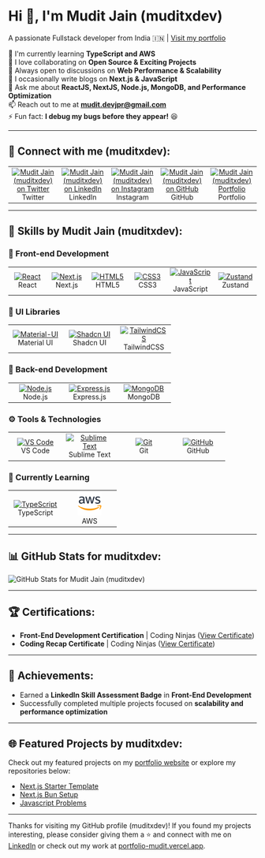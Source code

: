 # Hi 👋, I'm Mudit Jain (muditxdev)
A passionate Fullstack developer from India 🇮🇳 | [Visit my portfolio](https://portfolio-mudit.vercel.app/)

🌱 I'm currently learning **TypeScript and AWS**  
👯 I love collaborating on **Open Source & Exciting Projects**  
🤝 Always open to discussions on **Web Performance & Scalability**  
📝 I occasionally write blogs on **Next.js & JavaScript**  
💬 Ask me about **ReactJS, NextJS, Node.js, MongoDB, and Performance Optimization**  
📫 Reach out to me at **mudit.devjpr@gmail.com**  
⚡ Fun fact: **I debug my bugs before they appear!** 😆  

---

## 📌 Connect with me (muditxdev):  
<table>
  <tr>
    <td align="center" width="96">
      <a href="https://x.com/MUDITJA27928431" target="_blank">
        <img src="https://cdn.jsdelivr.net/gh/devicons/devicon/icons/twitter/twitter-original.svg" width="48" height="48" alt="Mudit Jain (muditxdev) on Twitter" />
      </a>
      <br>Twitter
    </td>
    <td align="center" width="96">
      <a href="https://linkedin.com/in/muditxdev" target="_blank">
        <img src="https://cdn.jsdelivr.net/gh/devicons/devicon/icons/linkedin/linkedin-original.svg" width="48" height="48" alt="Mudit Jain (muditxdev) on LinkedIn" />
      </a>
      <br>LinkedIn
    </td>
    <td align="center" width="96">
      <a href="https://instagram.com/mudit9351" target="_blank">
        <img src="https://upload.wikimedia.org/wikipedia/commons/a/a5/Instagram_icon.png" width="48" height="48" alt="Mudit Jain (muditxdev) on Instagram" />
      </a>
      <br>Instagram
    </td>
    <td align="center" width="96">
      <a href="https://github.com/muditxdev" target="_blank">
        <img src="https://cdn.jsdelivr.net/gh/devicons/devicon/icons/github/github-original.svg" width="48" height="48" alt="Mudit Jain (muditxdev) on GitHub" />
      </a>
      <br>GitHub
    </td>
    <td align="center" width="96">
      <a href="https://portfolio-mudit.vercel.app/" target="_blank">
        <img src="https://cdn-icons-png.flaticon.com/512/5578/5578703.png" width="48" height="48" alt="Mudit Jain (muditxdev) Portfolio" />
      </a>
      <br>Portfolio
    </td>
  </tr>
</table>

---

## 🚀 Skills by Mudit Jain (muditxdev):  

### 🔹 Front-end Development  

<table>
  <tr>
    <td align="center" width="96">
      <a href="https://reactjs.org/docs/getting-started.html" target="_blank">
        <img src="https://cdn.jsdelivr.net/gh/devicons/devicon/icons/react/react-original.svg" width="48" height="48" alt="React" />
      </a>
      <br>React
    </td>
    <td align="center" width="96">
      <a href="https://nextjs.org/docs" target="_blank">
        <img src="https://cdn.jsdelivr.net/gh/devicons/devicon/icons/nextjs/nextjs-original.svg" width="48" height="48" alt="Next.js" />
      </a>
      <br>Next.js
    </td>
    <td align="center" width="96">
      <a href="https://developer.mozilla.org/en-US/docs/Web/HTML" target="_blank">
        <img src="https://cdn.jsdelivr.net/gh/devicons/devicon/icons/html5/html5-original.svg" width="48" height="48" alt="HTML5" />
      </a>
      <br>HTML5
    </td>
    <td align="center" width="96">
      <a href="https://developer.mozilla.org/en-US/docs/Web/CSS" target="_blank">
        <img src="https://cdn.jsdelivr.net/gh/devicons/devicon/icons/css3/css3-original.svg" width="48" height="48" alt="CSS3" />
      </a>
      <br>CSS3
    </td>
    <td align="center" width="96">
      <a href="https://developer.mozilla.org/en-US/docs/Web/JavaScript" target="_blank">
        <img src="https://cdn.jsdelivr.net/gh/devicons/devicon/icons/javascript/javascript-original.svg" width="48" height="48" alt="JavaScript" />
      </a>
      <br>JavaScript
    </td>
    <td align="center" width="96">
      <a href="https://docs.pmnd.rs/zustand/getting-started/introduction" target="_blank">
        <img src="https://repository-images.githubusercontent.com/180328715/fca49300-e7f1-11ea-9f51-cfd949b31560" width="48" height="48" alt="Zustand" />
      </a>
      <br>Zustand
    </td>
  </tr>
</table>

### 🎨 UI Libraries  

<table>
  <tr>
    <td align="center" width="96">
      <a href="https://mui.com/getting-started/usage/" target="_blank">
        <img src="https://cdn.jsdelivr.net/gh/devicons/devicon/icons/materialui/materialui-original.svg" width="48" height="48" alt="Material-UI" />
      </a>
      <br>Material UI
    </td>
    <td align="center" width="96">
      <a href="https://ui.shadcn.com/docs" target="_blank">
        <img src="https://ui.shadcn.com/favicon.ico" width="48" height="48" alt="Shadcn UI" />
      </a>
      <br>Shadcn UI
    </td>
    <td align="center" width="96">
      <a href="https://tailwindcss.com/docs" target="_blank">
        <img src="https://www.vectorlogo.zone/logos/tailwindcss/tailwindcss-icon.svg" width="48" height="48" alt="TailwindCSS" />
      </a>
      <br>TailwindCSS
    </td>
  </tr>
</table>

### 🔹 Back-end Development  

<table>
  <tr>
    <td align="center" width="96">
      <a href="https://nodejs.org/en/docs/" target="_blank">
        <img src="https://cdn.jsdelivr.net/gh/devicons/devicon/icons/nodejs/nodejs-original.svg" width="48" height="48" alt="Node.js" />
      </a>
      <br>Node.js
    </td>
    <td align="center" width="96">
      <a href="https://expressjs.com/" target="_blank">
        <img src="https://cdn.jsdelivr.net/gh/devicons/devicon/icons/express/express-original.svg" width="48" height="48" alt="Express.js" />
      </a>
      <br>Express.js
    </td>
    <td align="center" width="96">
      <a href="https://docs.mongodb.com/" target="_blank">
        <img src="https://cdn.jsdelivr.net/gh/devicons/devicon/icons/mongodb/mongodb-original.svg" width="48" height="48" alt="MongoDB" />
      </a>
      <br>MongoDB
    </td>
  </tr>
</table>

### ⚙️ Tools & Technologies  

<table>
  <tr>
    <td align="center" width="96">
      <a href="https://code.visualstudio.com/docs" target="_blank">
        <img src="https://cdn.jsdelivr.net/gh/devicons/devicon/icons/vscode/vscode-original.svg" width="48" height="48" alt="VS Code" />
      </a>
      <br>VS Code
    </td>
    <td align="center" width="96">
      <a href="https://www.sublimetext.com/docs/" target="_blank">
        <img src="https://www.sublimetext.com/images/logo.svg" width="48" height="48" alt="Sublime Text" />
      </a>
      <br>Sublime Text
    </td>
    <td align="center" width="96">
      <a href="https://git-scm.com/doc" target="_blank">
        <img src="https://cdn.jsdelivr.net/gh/devicons/devicon/icons/git/git-original.svg" width="48" height="48" alt="Git" />
      </a>
      <br>Git
    </td>
    <td align="center" width="96">
      <a href="https://docs.github.com/en" target="_blank">
        <img src="https://cdn.jsdelivr.net/gh/devicons/devicon/icons/github/github-original.svg" width="48" height="48" alt="GitHub" />
      </a>
      <br>GitHub
    </td>
  </tr>
</table>

### 🌱 Currently Learning

<table>
  <tr>
    <td align="center" width="96">
      <a href="https://www.typescriptlang.org/docs/" target="_blank">
        <img src="https://cdn.jsdelivr.net/gh/devicons/devicon/icons/typescript/typescript-original.svg" width="48" height="48" alt="TypeScript" />
      </a>
      <br>TypeScript
    </td>
    <td align="center" width="96">
      <a href="https://docs.aws.amazon.com/" target="_blank">
        <img src="https://raw.githubusercontent.com/devicons/devicon/master/icons/amazonwebservices/amazonwebservices-original-wordmark.svg" width="48" height="48" alt="AWS" />
      </a>
      <br>AWS
    </td>
  </tr>
</table>

---

## 📊 GitHub Stats for muditxdev:
<p align="left">
  <img src="https://github-readme-stats.vercel.app/api?username=muditxdev&show_icons=true&theme=tokyonight" alt="GitHub Stats for Mudit Jain (muditxdev)" />
</p>

---

## 🏆 Certifications:  
- **Front-End Development Certification** | Coding Ninjas ([View Certificate](https://ninjasfiles.s3.amazonaws.com/certificate3252099390f45203885396afa78c92a33b768eb.pdf))  
- **Coding Recap Certificate** | Coding Ninjas ([View Certificate](https://certificate.codingninjas.com/coding_recap/9e47f05424406b7f))  

---

## 💼 Achievements:  
- Earned a **LinkedIn Skill Assessment Badge** in **Front-End Development**  
- Successfully completed multiple projects focused on **scalability and performance optimization**

---

## 🌐 Featured Projects by muditxdev:
Check out my featured projects on my [portfolio website](https://portfolio-mudit.vercel.app/) or explore my repositories below:

- [Next.js Starter Template](https://github.com/muditxdev/nextjs-starter-template)
- [Next.js Bun Setup](https://github.com/muditxdev/nextjs-bun-setup)
- [Javascript Problems](https://github.com/muditxdev/javascript-problems)

---

Thanks for visiting my GitHub profile (muditxdev)! If you found my projects interesting, please consider giving them a ⭐️ and connect with me on [LinkedIn](https://linkedin.com/in/muditxdev) or check out my work at [portfolio-mudit.vercel.app](https://portfolio-mudit.vercel.app/).
